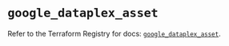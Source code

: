 # `google_dataplex_asset`

Refer to the Terraform Registry for docs: [`google_dataplex_asset`](https://registry.terraform.io/providers/hashicorp/google/6.45.0/docs/resources/dataplex_asset).
